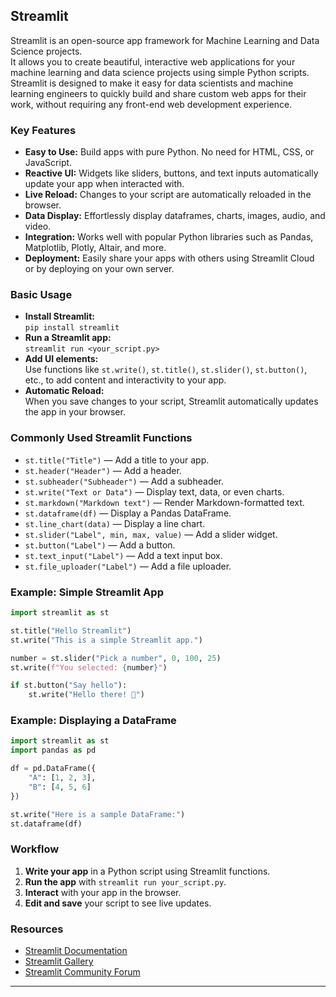 ## Streamlit

Streamlit is an open-source app framework for Machine Learning and Data Science projects.  
It allows you to create beautiful, interactive web applications for your machine learning and data science projects using simple Python scripts. Streamlit is designed to make it easy for data scientists and machine learning engineers to quickly build and share custom web apps for their work, without requiring any front-end web development experience.

### Key Features

- **Easy to Use:** Build apps with pure Python. No need for HTML, CSS, or JavaScript.
- **Reactive UI:** Widgets like sliders, buttons, and text inputs automatically update your app when interacted with.
- **Live Reload:** Changes to your script are automatically reloaded in the browser.
- **Data Display:** Effortlessly display dataframes, charts, images, audio, and video.
- **Integration:** Works well with popular Python libraries such as Pandas, Matplotlib, Plotly, Altair, and more.
- **Deployment:** Easily share your apps with others using Streamlit Cloud or by deploying on your own server.

### Basic Usage

- **Install Streamlit:**  
  `pip install streamlit`
- **Run a Streamlit app:**  
  `streamlit run <your_script.py>`
- **Add UI elements:**  
  Use functions like `st.write()`, `st.title()`, `st.slider()`, `st.button()`, etc., to add content and interactivity to your app.
- **Automatic Reload:**  
  When you save changes to your script, Streamlit automatically updates the app in your browser.

### Commonly Used Streamlit Functions

- `st.title("Title")` — Add a title to your app.
- `st.header("Header")` — Add a header.
- `st.subheader("Subheader")` — Add a subheader.
- `st.write("Text or Data")` — Display text, data, or even charts.
- `st.markdown("Markdown text")` — Render Markdown-formatted text.
- `st.dataframe(df)` — Display a Pandas DataFrame.
- `st.line_chart(data)` — Display a line chart.
- `st.slider("Label", min, max, value)` — Add a slider widget.
- `st.button("Label")` — Add a button.
- `st.text_input("Label")` — Add a text input box.
- `st.file_uploader("Label")` — Add a file uploader.

### Example: Simple Streamlit App

```python
import streamlit as st

st.title("Hello Streamlit")
st.write("This is a simple Streamlit app.")

number = st.slider("Pick a number", 0, 100, 25)
st.write(f"You selected: {number}")

if st.button("Say hello"):
    st.write("Hello there! 👋")
```

### Example: Displaying a DataFrame

```python
import streamlit as st
import pandas as pd

df = pd.DataFrame({
    "A": [1, 2, 3],
    "B": [4, 5, 6]
})

st.write("Here is a sample DataFrame:")
st.dataframe(df)
```

### Workflow

1. **Write your app** in a Python script using Streamlit functions.
2. **Run the app** with `streamlit run your_script.py`.
3. **Interact** with your app in the browser.
4. **Edit and save** your script to see live updates.

### Resources

- [Streamlit Documentation](https://docs.streamlit.io/)
- [Streamlit Gallery](https://streamlit.io/gallery)
- [Streamlit Community Forum](https://discuss.streamlit.io/)

---